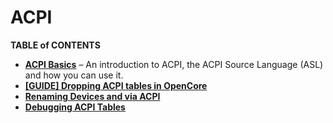 # ACPI

**TABLE of CONTENTS**

- [**ACPI Basics**](https://github.com/5T33Z0/OC-Little-Translated/tree/main/00_ACPI/ACPI_Basics#acpi-basics) – An introduction to ACPI, the ACPI Source Language (ASL) and how you can use it.
- [**[GUIDE] Dropping ACPI tables in OpenCore**](https://github.com/5T33Z0/OC-Little-Translated/tree/main/00_ACPI/ACPI_Dropping_Tables#dropping-acpi-tables)
- [**Renaming Devices and via ACPI**](https://github.com/5T33Z0/OC-Little-Translated/tree/main/00_ACPI/ACPI_Rename_Devices)
- [**Debugging ACPI Tables**](https://github.com/5T33Z0/OC-Little-Translated/tree/main/00_ACPI/ACPI_Debugging)

